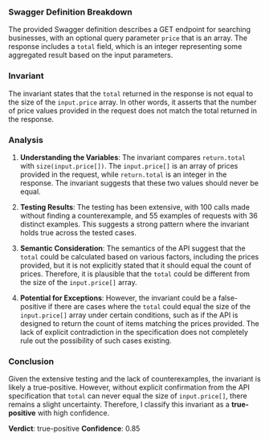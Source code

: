 ### Swagger Definition Breakdown
The provided Swagger definition describes a GET endpoint for searching businesses, with an optional query parameter `price` that is an array. The response includes a `total` field, which is an integer representing some aggregated result based on the input parameters.

### Invariant
The invariant states that the `total` returned in the response is not equal to the size of the `input.price` array. In other words, it asserts that the number of price values provided in the request does not match the total returned in the response.

### Analysis
1. **Understanding the Variables**: The invariant compares `return.total` with `size(input.price[])`. The `input.price[]` is an array of prices provided in the request, while `return.total` is an integer in the response. The invariant suggests that these two values should never be equal.

2. **Testing Results**: The testing has been extensive, with 100 calls made without finding a counterexample, and 55 examples of requests with 36 distinct examples. This suggests a strong pattern where the invariant holds true across the tested cases.

3. **Semantic Consideration**: The semantics of the API suggest that the `total` could be calculated based on various factors, including the prices provided, but it is not explicitly stated that it should equal the count of prices. Therefore, it is plausible that the `total` could be different from the size of the `input.price[]` array.

4. **Potential for Exceptions**: However, the invariant could be a false-positive if there are cases where the `total` could equal the size of the `input.price[]` array under certain conditions, such as if the API is designed to return the count of items matching the prices provided. The lack of explicit contradiction in the specification does not completely rule out the possibility of such cases existing.

### Conclusion
Given the extensive testing and the lack of counterexamples, the invariant is likely a true-positive. However, without explicit confirmation from the API specification that `total` can never equal the size of `input.price[]`, there remains a slight uncertainty. Therefore, I classify this invariant as a **true-positive** with high confidence.

**Verdict**: true-positive
**Confidence**: 0.85
